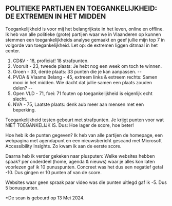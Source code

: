 ## POLITIEKE PARTIJEN EN TOEGANKELIJKHEID: DE EXTREMEN IN HET MIDDEN

Toegankelijkheid is voor mij het belangrijkste in het leven, online en offline. Ik heb van alle politieke (grote) partijen waar we in Vlaanderen op kunnen stemmen een toegankelijkheids analyse gemaakt en geef jullie mijn top 7 in volgorde van toegankelijkheid. Let op: de extremen liggen ditmaal in het center.

1. CD&V - 18, proficiat! 18 strafpunten.
2. Vooruit - 23, tweede plaats: Je hebt nog een week om toch te winnen.
3. Groen - 33, derde plaats: 33 punten die je kan aanpassen.
--
5. PVDA & Vlaams Belang - 45, extreem links & extreem rechts: Samen mooi in het midden. Wie dacht dat jullie samen een plaats zouden delen? 
--
6. Open VLD - 71, foei: 71 fouten op toegankelijkheid is eigenlijk echt slecht.
7. NVA - 75, Laatste plaats: denk aub meer aan mensen met een beperking.

Toegankelijkheid testen gebeurt met strafpunten. Je krijgt punten voor wat NIET TOEGANKELIJK IS. Dus: Hoe lager de score, hoe beter!

Hoe heb ik de punten gegeven?
Ik heb van alle partijen de homepage, een webpagina met agendapunt en een nieuwsbericht gescand met Microsoft Accessibility Insights. Zo kwam ik aan de eerste score.

Daarna heb ik verder gekeken naar plusputen: Welke websites hebben spaak? per onderdeel (home, agenda & nieuws) waar je alles kon laten voorlezen gaf ik 10 punuspunten. Concreet was het dus een negatief getal -10. Dus gingen er 10 punten af van de score.

Websites waar geen spraak paar video was die punten uitlegd gaf ik -5. Dus 5 bonuspunten.

*De scan is gebeurd op 13 Mei 2024.


